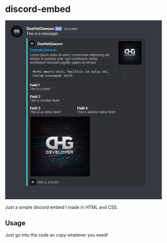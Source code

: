 # discord-embed

![Screenshot](https://github.com/doehetgewoon/discord-embed/blob/discord-embed/screenshot.png?raw=true)

Just a simple discord embed I made in HTML and CSS.

## Usage

Just go into the code an copy whatever you need!
